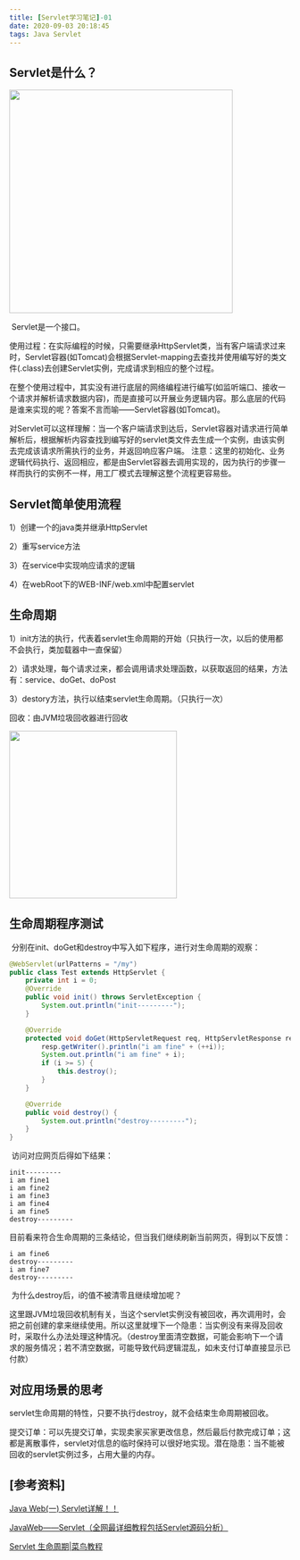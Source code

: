 ```yaml
---
title: [Servlet学习笔记]-01
date: 2020-09-03 20:18:45
tags: Java Servlet
---
```


## Servlet是什么？

<img src="https://images2015.cnblogs.com/blog/874710/201702/874710-20170214204632894-1786729693.png" width="400px">

​		Servlet是一个接口。

​		使用过程：在实际编程的时候，只需要继承HttpServlet类，当有客户端请求过来时，Servlet容器(如Tomcat)会根据Servlet-mapping去查找并使用编写好的类文件(.class)去创建Servlet实例，完成请求到相应的整个过程。

​		在整个使用过程中，其实没有进行底层的网络编程进行编写(如监听端口、接收一个请求并解析请求数据内容)，而是直接可以开展业务逻辑内容。那么底层的代码是谁来实现的呢？答案不言而喻——Servlet容器(如Tomcat)。

​		对Servlet可以这样理解：当一个客户端请求到达后，Servlet容器对请求进行简单解析后，根据解析内容查找到编写好的servlet类文件去生成一个实例，由该实例去完成该请求所需执行的业务，并返回响应客户端。		注意：这里的初始化、业务逻辑代码执行、返回相应，都是由Servlet容器去调用实现的，因为执行的步骤一样而执行的实例不一样，用工厂模式去理解这整个流程更容易些。



## Servlet简单使用流程

1）创建一个的java类并继承HttpServlet

2）重写service方法

3）在service中实现响应请求的逻辑

4）在webRoot下的WEB-INF/web.xml中配置servlet 



## 生命周期

1）init方法的执行，代表着servlet生命周期的开始（只执行一次，以后的使用都不会执行，类加载器中一直保留）

2）请求处理，每个请求过来，都会调用请求处理函数，以获取返回的结果，方法有：service、doGet、doPost

3）destory方法，执行以结束servlet生命周期。（只执行一次）

回收：由JVM垃圾回收器进行回收

<img src="https://www.runoob.com/wp-content/uploads/2014/07/Servlet-LifeCycle.jpg" width="300px">

## 生命周期程序测试

​		分别在init、doGet和destroy中写入如下程序，进行对生命周期的观察：

```java
@WebServlet(urlPatterns = "/my")
public class Test extends HttpServlet {
    private int i = 0;
    @Override
    public void init() throws ServletException {
        System.out.println("init---------");
    }

    @Override
    protected void doGet(HttpServletRequest req, HttpServletResponse resp) throws ServletException, IOException {
        resp.getWriter().println("i am fine" + (++i));
        System.out.println("i am fine" + i);
        if (i >= 5) {
            this.destroy();
        }
    }

    @Override
    public void destroy() {
        System.out.println("destroy---------");
    }
}
```

​		访问对应网页后得如下结果：

```text
init---------
i am fine1
i am fine2
i am fine3
i am fine4
i am fine5
destroy---------
```

​		目前看来符合生命周期的三条结论，但当我们继续刷新当前网页，得到以下反馈：

```text
i am fine6
destroy---------
i am fine7
destroy---------
```

​		为什么destroy后，i的值不被清零且继续增加呢？

​		这里跟JVM垃圾回收机制有关，当这个servlet实例没有被回收，再次调用时，会把之前创建的拿来继续使用。所以这里就埋下一个隐患：当实例没有来得及回收时，采取什么办法处理这种情况。（destroy里面清空数据，可能会影响下一个请求的服务情况；若不清空数据，可能导致代码逻辑混乱，如未支付订单直接显示已付款）



## 对应用场景的思考

​		servlet生命周期的特性，只要不执行destroy，就不会结束生命周期被回收。

​		提交订单：可以先提交订单，实现卖家买家更改信息，然后最后付款完成订单；这都是离散事件，servlet对信息的临时保持可以很好地实现。潜在隐患：当不能被回收的servlet实例过多，占用大量的内存。



## [参考资料]

<a href="https://www.cnblogs.com/whgk/p/6399262.html">Java Web(一) Servlet详解！！</a>

<a href="https://blog.csdn.net/qq_19782019/article/details/80292110">JavaWeb——Servlet（全网最详细教程包括Servlet源码分析）</a>

<a href="https://www.runoob.com/servlet/servlet-life-cycle.html">Servlet 生命周期|菜鸟教程</a>